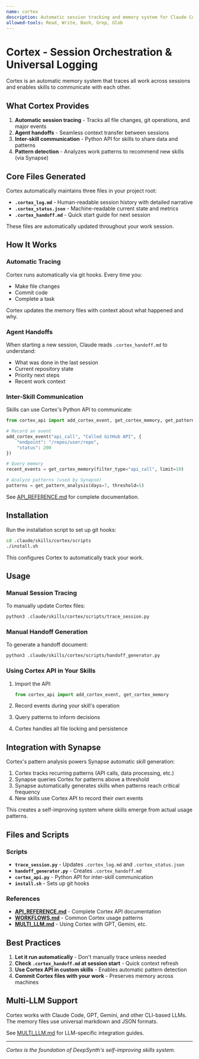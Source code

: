 ```yaml
---
name: cortex
description: Automatic session tracking and memory system for Claude Code. Activates when working in git repositories to track file changes, commits, and session context. Creates .cortex_log.md (session history), .cortex_status.json (current state), and .cortex_handoff.md (next steps) for session continuity across conversations. Use when needing persistent memory, session handoffs, or work history tracking.
allowed-tools: Read, Write, Bash, Grep, Glob
---
```


# Cortex - Session Orchestration & Universal Logging

Cortex is an automatic memory system that traces all work across sessions and enables skills to communicate with each other.

## What Cortex Provides

1. **Automatic session tracing** - Tracks all file changes, git operations, and major events
2. **Agent handoffs** - Seamless context transfer between sessions
3. **Inter-skill communication** - Python API for skills to share data and patterns
4. **Pattern detection** - Analyzes work patterns to recommend new skills (via Synapse)

## Core Files Generated

Cortex automatically maintains three files in your project root:

- **`.cortex_log.md`** - Human-readable session history with detailed narrative
- **`.cortex_status.json`** - Machine-readable current state and metrics
- **`.cortex_handoff.md`** - Quick start guide for next session

These files are automatically updated throughout your work session.

## How It Works

### Automatic Tracing

Cortex runs automatically via git hooks. Every time you:
- Make file changes
- Commit code
- Complete a task

Cortex updates the memory files with context about what happened and why.

### Agent Handoffs

When starting a new session, Claude reads `.cortex_handoff.md` to understand:
- What was done in the last session
- Current repository state
- Priority next steps
- Recent work context

### Inter-Skill Communication

Skills can use Cortex's Python API to communicate:

```python
from cortex_api import add_cortex_event, get_cortex_memory, get_pattern_analysis

# Record an event
add_cortex_event("api_call", "Called GitHub API", {
    "endpoint": "/repos/user/repo",
    "status": 200
})

# Query memory
recent_events = get_cortex_memory(filter_type="api_call", limit=10)

# Analyze patterns (used by Synapse)
patterns = get_pattern_analysis(days=7, threshold=5)
```

See [API_REFERENCE.md](references/API_REFERENCE.md) for complete documentation.

## Installation

Run the installation script to set up git hooks:

```bash
cd .claude/skills/cortex/scripts
./install.sh
```

This configures Cortex to automatically track your work.

## Usage

### Manual Session Tracing

To manually update Cortex files:

```bash
python3 .claude/skills/cortex/scripts/trace_session.py
```

### Manual Handoff Generation

To generate a handoff document:

```bash
python3 .claude/skills/cortex/scripts/handoff_generator.py
```

### Using Cortex API in Your Skills

1. Import the API:
   ```python
   from cortex_api import add_cortex_event, get_cortex_memory
   ```

2. Record events during your skill's operation
3. Query patterns to inform decisions
4. Cortex handles all file locking and persistence

## Integration with Synapse

Cortex's pattern analysis powers Synapse automatic skill generation:

1. Cortex tracks recurring patterns (API calls, data processing, etc.)
2. Synapse queries Cortex for patterns above a threshold
3. Synapse automatically generates skills when patterns reach critical frequency
4. New skills use Cortex API to record their own events

This creates a self-improving system where skills emerge from actual usage patterns.

## Files and Scripts

### Scripts

- **`trace_session.py`** - Updates `.cortex_log.md` and `.cortex_status.json`
- **`handoff_generator.py`** - Creates `.cortex_handoff.md`
- **`cortex_api.py`** - Python API for inter-skill communication
- **`install.sh`** - Sets up git hooks

### References

- **[API_REFERENCE.md](references/API_REFERENCE.md)** - Complete Cortex API documentation
- **[WORKFLOWS.md](references/WORKFLOWS.md)** - Common Cortex usage patterns
- **[MULTI_LLM.md](references/MULTI_LLM.md)** - Using Cortex with GPT, Gemini, etc.

## Best Practices

1. **Let it run automatically** - Don't manually trace unless needed
2. **Check `.cortex_handoff.md` at session start** - Quick context refresh
3. **Use Cortex API in custom skills** - Enables automatic pattern detection
4. **Commit Cortex files with your work** - Preserves memory across machines

## Multi-LLM Support

Cortex works with Claude Code, GPT, Gemini, and other CLI-based LLMs. The memory files use universal markdown and JSON formats.

See [MULTI_LLM.md](references/MULTI_LLM.md) for LLM-specific integration guides.

---

*Cortex is the foundation of DeepSynth's self-improving skills system.*
